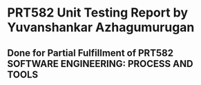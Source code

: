 # PRT582 Unit Testing Report by Yuvanshankar Azhagumurugan
## Done for Partial Fulfillment of PRT582 SOFTWARE ENGINEERING: PROCESS AND TOOLS
